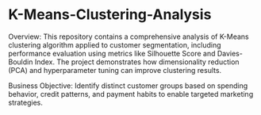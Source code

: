 # K-Means-Clustering-Analysis
Overview: This repository contains a comprehensive analysis of K-Means clustering algorithm applied to customer segmentation, including performance evaluation using metrics like Silhouette Score and Davies-Bouldin Index. The project demonstrates how dimensionality reduction (PCA) and hyperparameter tuning can improve clustering results.

Business Objective: Identify distinct customer groups based on spending behavior, credit patterns, and payment habits to enable targeted marketing strategies.
